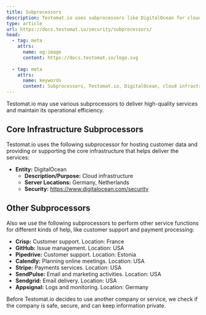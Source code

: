 ```yaml
---
title: Subprocessors
description: Testomat.io uses subprocessors like DigitalOcean for cloud infrastructure, along with other service providers for customer support, payment processing, and email management. Each subprocessor is vetted for security and privacy before being integrated. Key subprocessors include Crisp, GitHub, Stripe, and Sendgrid, which help in various operational areas such as support, issue management, and payments.
type: article
url: https://docs.testomat.io/security/subprocessors/
head:
  - tag: meta
    attrs:
      name: og:image
      content: https://docs.testomat.io/logo.svg
      
  - tag: meta
    attrs:
      name: keywords
      content: Subprocessors, Testomat.io, DigitalOcean, cloud infrastructure, customer support, GitHub, Stripe, payment processing, security, privacy, email management
---
```


Testomat.io may use various subprocessors to deliver high-quality services and maintain its operational efficiency. 

## Core Infrastructure Subprocessors

Testomat.io uses the following subprocessor for hosting customer data and providing or supporting the core infrastructure that helps deliver the services:
- **Entity:** DigitalOcean
  - **Description/Purpose:** Cloud infrastructure
  - **Server Locations:** Germany, Netherlands
  - **Security:** https://www.digitalocean.com/security

## Other Subprocessors

Also we use the following subprocessors to perform other service functions for different kinds of help, like customer support and payment processing:

- **Crisp:** Customer support. Location: France
- **GitHub:** Issue management. Location: USA
- **Pipedrive:** Customer support. Location: Estonia
- **Calendly:** Planning online meetings. Location: USA
- **Stripe:** Payments services. Location: USA
- **SendPulse:** Email and marketing activities. Location: USA
- **Sendgrid:** Email delivery. Location: USA
- **Appsignal:** Logs and monitoring. Location: Germany

Before Testomat.io decides to use another company or service, we check if the company is safe, secure, and can keep information private.